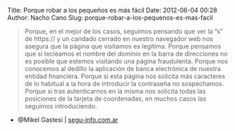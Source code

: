 Title: Porque robar a los pequeños es más fácil
Date: 2012-06-04 00:28
Author: Nacho Cano
Slug: porque-robar-a-los-pequenos-es-mas-facil

> Porque, en el mejor de los casos, seguimos pensando que ver la ”s” de
> https:// y un candado cerrado en nuestro navegador web nos asegura que
> la página que visitamos es legítima. Porque pensamos que si tecleamos
> el nombre del dominio en la barra de direcciones no es posible que
> estemos visitando una página fraudulenta. Porque nos conocemos al
> dedillo la aplicación de banca electrónica de nuestra entidad
> financiera. Porque si esta página nos solicita más caracteres de lo
> habitual a la hora de introducir la contraseña no sospechamos. Porque
> si tras autenticarnos en la misma nos solicita todas las posiciones de
> la tarjeta de coordenadas, en muchos casos las seguimos introduciendo.

- @Mikel Gastesi | [segu-info.com.ar][]

  [segu-info.com.ar]: http://blog.segu-info.com.ar/2012/06/porque-robar-los-pequenos-es-mas-facil.html
    "Porque robar a los pequeños es más fácil"
